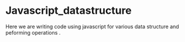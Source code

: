 # Javascript_datastructure
Here we are writing code using javascript for various data structure and peforming operations .
